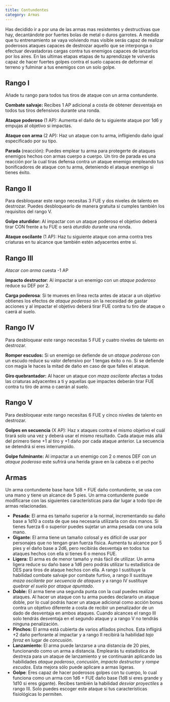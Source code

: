 ```yaml
---
title: Contundentes
category: Armas
---
```


Has decidido ir a por una de las armas mas resistentes y destructivas que hay, decantándote por fuertes bolas de metal o duros garrotes. A medida que tu entrenamiento se vaya volviendo mas visible serás capaz de realizar poderosos ataques capaces de destrozar aquello que se interponga o efectuar devastadoras cargas contra tus enemigos capaces de lanzarlos por los aires. En las ultimas etapas etapas de tu aprendizaje te volverás capaz de hacer fuertes golpes contra el suelo capaces de deformar el terreno y fulminar a tus enemigos con un solo golpe.

## Rango I

Añade tu rango para todos tus tiros de ataque con un arma contundente.

**Combate salvaje:** Recibes 1 AP adicional a costa de obtener desventaja en todos tus tiros defensivos durante una ronda.

**Ataque poderoso** (1 AP): Aumenta el daño de tu siguiente ataque por 1d6 y empujas al objetivo si impactas. 

**Ataque con arma** (2 AP): Haz un ataque con tu arma, infligiendo daño igual especificado por su tipo. 

**Parada** (reacción): Puedes emplear tu arma para protegerte de ataques enemigos hechos con armas cuerpo a cuerpo. Un tiro de parada es una reacción por la cual tiras defensa contra un ataque enemigo empleando tus bonificadores de ataque con tu arma, deteniendo el ataque enemigo si tienes éxito. 

## Rango II

Para desbloquear este rango necesitas 3 FUE y dos niveles de talento en destrozar. Puedes desbloquearlo de manera gratuita si cumples también los requisitos del rango V.

**Golpe aturdidor:** Al impactar con un ataque poderoso el objetivo deberá tirar CON frente a tu FUE o será *aturdido* durante una ronda.

**Ataque oscilante** (1 AP): Haz tu siguiente ataque con arma contra tres criaturas en tu alcance que también estén adyacentes entre sí.

## Rango III

*Atacar con arma* cuesta -1 AP

**Impacto destructor**: Al impactar a un enemigo con un *ataque poderoso* reduce su DEF por 2.

**Carga poderosa**: Si te mueves en línea recta antes de atacar a un objetivo obtienes los efectos de *ataque poderoso* sin la necesidad de gastar acciones y al impactar el objetivo deberá tirar FUE contra tu tiro de ataque o caerá al suelo.

## Rango IV

Para desbloquear este rango necesitas 5 FUE y cuatro niveles de talento en destrozar.

**Romper escudos:** Si un enemigo se defiende de un *ataque poderoso* con un escudo reduce su valor defensivo por 1 tengas éxito o no. Si se defiende con magia le haces la mitad de daño en caso de que falles el ataque.

**Giro quebrantador:** Al hacer un ataque con *maza oscilante* afectas a todas las criaturas adyacentes a ti y aquellas que impactes deberán tirar FUE contra tu tiro de arma o caerán al suelo.

## Rango V 

Para desbloquear este rango necesitas 6 FUE y cinco niveles de talento en destrozar.

**Golpes en secuencia** (X AP): Haz x ataques contra el mismo objetivo el cuál tirará solo una vez y deberá usar el mismo resultado. Cada ataque más allá del primero tiene +1 al tiro y +1 daño por cada ataque anterior. La secuencia se detendrá si eres interrumpido.

**Golpe fulminante:** Al impactar a un enemigo con 2 o menos DEF con un *ataque poderoso* este sufrirá una herida grave en la cabeza o el pecho

## Armas

Un arma contundente base hace 1d8 + FUE daño contundente, se usa con una mano y tiene un alcance de 5 pies. Un arma contundente puede modificarse con las siguientes características para dar lugar a todo tipo de armas relacionadas.

- **Pesada:** El arma es tamaño superior a la normal, incrementando su daño base a 1d10 a costa de que sea necesaria utilizarla con dos manos. Si tienes fuerza 6 o superior puedes sujetar un arma pesada con una sola mano.
- **Gigante**: El arma tiene un tamaño colosal y es difícil de usar por personajes que no tengan gran fuerza física. Aumenta tu alcance por 5 pies y el daño base a 2d6, pero recibirás desventaja en todos tus ataques hechos con ella si tienes 6 o menos FUE. 
- **Ligera:** El arma es de menor tamaño y más fácil de utilizar. Un arma ligera reduce su daño base a 1d6 pero podrás utilizar tu estadística de DES para tiros de ataque hechos con ella. A rango I sustituye la habilidad combate salvaje por combate furtivo, a rango II sustituye *maza oscilante* por *secuencia de ataques* y a rango IV sustituye *quebrar el suelo* por *ataque apuntado*.
- **Doble:** El arma tiene una segunda punta con la cual puedes realizar ataques. Al hacer un ataque con tu arma puedes declararlo un ataque doble, por lo cual podrás hacer un ataque adicional como acción bonus contra un objetivo diferente a costa de recibir un penalizador de un dado de desventaja en ambos ataques. Cuando alcances el rango III solo tendrás desventaja en el segundo ataque y a rango V no tendrás ninguna penalización.
- **Pinchos:** El arma está cubierta de varios afilados pinchos. Esta infligirá +2 daño perforante al impactar y a rango II recibirá la habilidad *tajo feroz* en lugar de *concusión*. 
- **Lanzamiento:** El arma puede lanzarse a una distancia de 20 pies, funcionando como un arma a distancia. Emplearás tu estadística de destreza para un ataque de lanzamiento y se continuarán aplicando las habilidades *ataque poderoso*, *concusión*, *impacto destructor* y *rompe escudos*. Esta mejora sólo puede aplicare a armas ligeras.
- **Golpe**: Eres capaz de hacer poderosos golpes con tu cuerpo, lo cual funciona como un arma con 1d6 + FUE daño base (1d8 si eres grande y 1d10 si eres gigante). Recibes también la habilidad *desviar proyectiles* a rango III. Solo puedes escoger este ataque si tus características fisiológicas lo permiten.